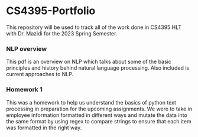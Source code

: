 # CS4395-Portfolio

This repository will be used to track all of the work done in CS4395 HLT with Dr. Mazidi for the 2023 Spring Semester.


### NLP overview

This pdf is an overview on NLP which talks about some of the basic principles and history behind natural language processing. Also included is current approaches to NLP.

### Homework 1

This was a homework to help us understand the basics of python text processing in preparation for the upcoming assignments. We were to take in employee information formatted in different ways and mutate the data into the same format by using regex to compare strings to ensure that each item was formatted in the right way.
